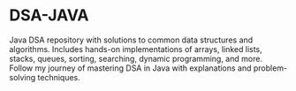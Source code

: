 # DSA-JAVA
Java DSA repository with solutions to common data structures and algorithms. Includes hands-on implementations of arrays, linked lists, stacks, queues, sorting, searching, dynamic programming, and more. Follow my journey of mastering DSA in Java with explanations and problem-solving techniques.
